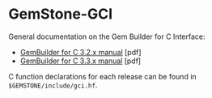 # GemStone-GCI

General documentation on the Gem Builder for C Interface:
- [GemBuilder for C 3.2.x manual](https://downloads.gemtalksystems.com/docs/GemStone64/3.2.x/GS64-GemBuilderforC-3.2.pdf) [pdf]
- [GemBuilder for C 3.3.x manual](https://downloads.gemtalksystems.com/docs/GemStone64/3.3.x/GS64-GemBuilderforC-3.3.pdf) [pdf]

C function declarations for each release can be found in `$GEMSTONE/include/gci.hf`.
